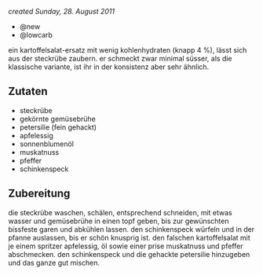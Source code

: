 _created Sunday, 28. August 2011_

- @new
- @lowcarb

ein kartoffelsalat-ersatz mit wenig kohlenhydraten (knapp 4 %), lässt sich aus der steckrübe zaubern. er schmeckt zwar minimal süsser, als die klassische variante, ist ihr in der konsistenz aber sehr ähnlich.

## Zutaten
- steckrübe
- gekörnte gemüsebrühe
- petersilie (fein gehackt)
- apfelessig
- sonnenblumenöl
- muskatnuss
- pfeffer
- schinkenspeck

## Zubereitung
die steckrübe waschen, schälen, entsprechend schneiden, mit etwas wasser und gemüsebrühe in einen topf geben, bis zur gewünschten bissfeste garen und abkühlen lassen.
den schinkenspeck würfeln und in der pfanne auslassen, bis er schön knusprig ist.
den falschen kartoffelsalat mit je einem spritzer apfelessig, öl sowie einer prise muskatnuss und pfeffer abschmecken. den schinkenspeck und die gehackte petersilie hinzugeben und das ganze gut mischen.
